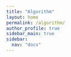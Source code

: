 ```yaml
---
title: "Algorithm"
layout: home
permalink: /algorithm/
author_profile: true
sidebar_main: true
sidebar:
  nav: "docs"
---
```


